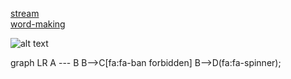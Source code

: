 <script  src=”https://cdnjs.cloudflare.com/ajax/libs/mermaid/8.3.1/mermaid.min.js"></script>
<script>mermaid.initialize({startOnLoad:true});</script>

[stream](stream.md)<br/>
[word-making](word-making.md)

![alt text](diagrams.png)


<div class="mermaid">
  graph LR
      A --- B
      B-->C[fa:fa-ban forbidden]
      B-->D(fa:fa-spinner);
  </div>
